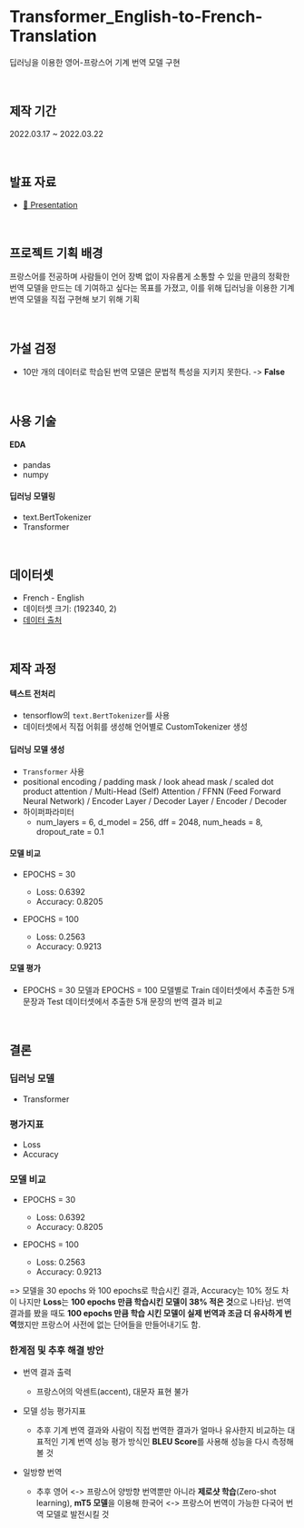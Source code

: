 # Transformer_English-to-French-Translation
딥러닝을 이용한 영어-프랑스어 기계 번역 모델 구현

<br>

## 제작 기간
2022.03.17 ~ 2022.03.22

<br>

## 발표 자료
- [📘 Presentation](https://drive.google.com/file/d/1FFbesPAgV_ak4uMUXe47PrLwlC43FISh/view?usp=sharing)

<br>

## 프로젝트 기획 배경 
프랑스어를 전공하며 사람들이 언어 장벽 없이 자유롭게 소통할 수 있을 만큼의 정확한 번역 모델을 만드는 데 기여하고 싶다는 목표를 가졌고, 
이를 위해 딥러닝을 이용한 기계 번역 모델을 직접 구현해 보기 위해 기획

<br>

## 가설 검정 

- 10만 개의 데이터로 학습된 번역 모델은 문법적 특성을 지키지 못한다. -> **False**


<br>

## 사용 기술

#### EDA
- pandas
- numpy

#### 딥러닝 모델링 
- text.BertTokenizer
- Transformer

<br>

## 데이터셋
- French - English
- 데이터셋 크기: (192340, 2)
- [데이터 출처](http://www.manythings.org/anki/)

<br>

## 제작 과정

#### 텍스트 전처리 
- tensorflow의 `text.BertTokenizer`를 사용
- 데이터셋에서 직접 어휘를 생성해 언어별로 CustomTokenizer 생성

#### 딥러닝 모델 생성 
- `Transformer` 사용
- positional encoding / padding mask / look ahead mask / scaled dot product attention / Multi-Head (Self) Attention / FFNN (Feed Forward Neural Network) / Encoder Layer / Decoder Layer / Encoder / Decoder
- 하이퍼파라미터
   - num_layers = 6, d_model = 256, dff = 2048, num_heads = 8, dropout_rate = 0.1


#### 모델 비교

- EPOCHS = 30
   - Loss: 0.6392
   - Accuracy: 0.8205
   
- EPOCHS = 100
   - Loss: 0.2563
   - Accuracy: 0.9213


#### 모델 평가
- EPOCHS = 30 모델과 EPOCHS = 100 모델별로 Train 데이터셋에서 추출한 5개 문장과 Test 데이터셋에서 추출한 5개 문장의 번역 결과 비교 


<br>

## 결론

### 딥러닝 모델
- Transformer

### 평가지표 
- Loss
- Accuracy

### 모델 비교 

- EPOCHS = 30
   - Loss: 0.6392
   - Accuracy: 0.8205
   
- EPOCHS = 100
   - Loss: 0.2563
   - Accuracy: 0.9213

=> 모델을 30 epochs 와 100 epochs로 학습시킨 결과,
Accuracy는 10% 정도 차이 나지만 **Loss**는 **100 epochs 만큼 학습시킨 모델이 38% 적은 것**으로 나타남.
번역 결과를 봤을 때도 **100 epochs 만큼 학습 시킨 모델이 실제 번역과 조금 더 유사하게 번역**했지만
프랑스어 사전에 없는 단어들을 만들어내기도 함.

### 한계점 및 추후 해결 방안

- 번역 결과 출력 
   - 프랑스어의 악센트(accent), 대문자 표현 불가
   
- 모델 성능 평가지표 
   - 추후 기계 번역 결과와 사람이 직접 번역한 결과가 얼마나 유사한지 비교하는 대표적인 기계 번역 성능 평가 방식인
**BLEU Score**를 사용해 성능을 다시 측정해 볼 것

- 일방향 번역
   - 추후 영어 <-> 프랑스어 양방향 번역뿐만 아니라
**제로샷 학습**(Zero-shot learning), **mT5 모델**을 이용해 한국어 <-> 프랑스어 번역이 가능한 다국어 번역 모델로 발전시킬 것
